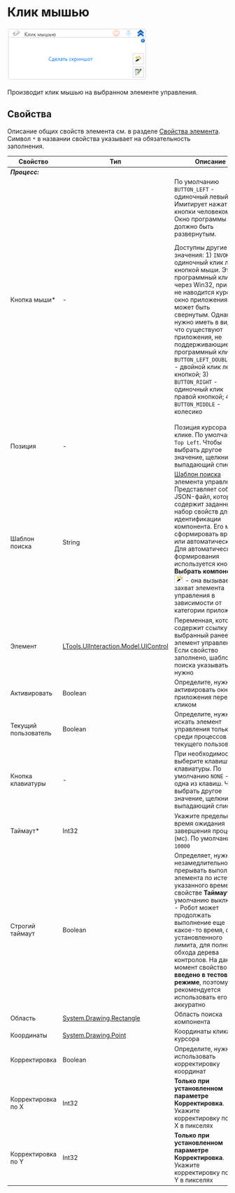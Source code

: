 # Клик мышью

![](../../../resources/activities/basic/uiinteraction/image-493-1-1.png)

Производит клик мышью на выбранном элементе управления.

## Свойства
Описание общих свойств элемента см. в разделе [Свойства элемента](https://docs.primo-rpa.ru/primo-rpa/primo-studio/process/elements#svoistva-elementa).\
Символ `*` в названии свойства указывает на обязательность заполнения.

| Свойство             | Тип                                  | Описание                                            |
| -------------------- | ------------------------------------ | --------------------------------------------------- |
| ***Процесс:***       |  |  |
| Кнопка мыши\*        | -                                    | По умолчанию `BUTTON_LEFT` - одиночный левый клик. Имитирует нажатие кнопки человеком. Окно программы должно быть развернутым. <p>Доступны другие значения: 1) `INVOKE` - одиночный клик левой кнопкой мыши. Это программный клик через Win32, при нем не наводится курсор, и окно приложения может быть свернутым. Однако нужно иметь в виду, что существуют приложения, не поддерживающие программный клик. 2) `BUTTON_LEFT_DOUBLECLICK` - двойной клик левой кнопкой;  3) `BUTTON_RIGHT` - одиночный клик правой кнопкой;  4) `BUTTON_MIDDLE` - колесико  </p>  |
| Позиция              | -                                    | Позиция курсора при клике. По умолчанию `Top Left`. Чтобы выбрать другое значение, щелкните выпадающий список |
| Шаблон поиска        | String                               | [Шаблон поиска](https://docs.primo-rpa.ru/primo-rpa/primo-studio/process/searchpatterns) элемента управления. Представляет собой JSON-файл, который содержит заданный набор свойств для идентификации компонента. Его можно сформировать вручную или автоматически. Для автоматического формирования используется кнопка **Выбрать компонент** ![](../../../resources/activities/basic/uiinteraction/image-794.png) - она вызывает захват элемента управления в зависимости от категории приложения |
| Элемент              | [LTools.UIInteraction.Model.UIControl](https://docs.primo-rpa.ru/primo-rpa/g_elements/el_basic/els_uiinteraction/tipy-dannykh/uicontrol) | Переменная, которая содержит ссылку на выбранный ранее элемент управления. Если свойство заполнено, шаблон поиска указывать не нужно |
| Активировать         | Boolean                              | Определите, нужно ли активировать окно приложения перед кликом |
| Текущий пользователь | Boolean                              | Определите, нужно ли искать элемент управления только среди процессов текущего пользователя |
| Кнопка клавиатуры    | -                                    | При необходимости выберите клавишу клавиатуры. По умолчанию `NONE` - ни одна из клавиш. Чтобы выбрать другое значение, щелкните выпадающий список |
| Таймаут\*            | Int32                                | Укажите предельное время ожидания завершения процесса (мс). По умолчанию `10000` |
| Строгий таймаут      | Boolean                              | Определяет, нужно ли незамедлительно прерывать выполнение элемента по истечении указанного времени в свойстве **Таймаут**. По умолчанию выключено - Робот может продолжать выполнение еще какое-то время, сверх установленного лимита, для полного обхода дерева контролов. На данный момент свойство **введено в тестовом режиме**, поэтому рекомендуется использовать его аккуратно |
| Область              | [System.Drawing.Rectangle](https://learn.microsoft.com/ru-ru/dotnet/api/system.drawing.rectangle?view=netcore-3.0) | Область поиска компонента |
| Координаты           | [System.Drawing.Point](https://learn.microsoft.com/ru-RU/dotnet/api/system.drawing.point?view=net-6.0&viewFallbackFrom=windowsdesktop-3.1) | Координаты клика курсора |
| Корректировка        | Boolean                              | Определите, нужно ли использовать корректировку координат |
| Корректировка по X   | Int32                                | **Только при установленном параметре Корректировка**. Укажите корректировку по оси X в пикселях |
| Корректировка по Y   | Int32                                | **Только при установленном параметре Корректировка**. Укажите корректировку по оси Y в пикселях |









